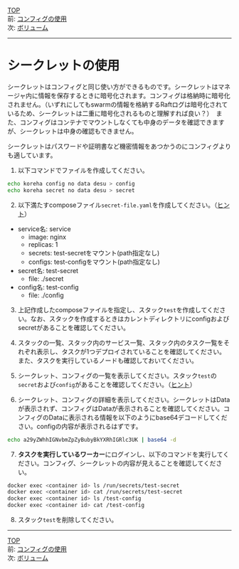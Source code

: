 [TOP](../README.md)   
前: [コンフィグの使用](./swarm-config.md)  
次: [ボリューム](./swarm-valume.md)  

---

# シークレットの使用

シークレットはコンフィグと同じ使い方ができるものです。シークレットはマネージャ内に情報を保存するときに暗号化されます。コンフィグは格納時に暗号化されません。（いずれにしてもswarmの情報を格納するRaftログは暗号化されているため、シークレットは二重に暗号化されるものと理解すれば良い？）　また、コンフィグはコンテナでマウントしなくても中身のデータを確認できますが、シークレットは中身の確認もできません。

シークレットはパスワードや証明書など機密情報をあつかうのにコンフィグよりも適しています。

1. 以下コマンドでファイルを作成してください。

``` sh
echo koreha config no data desu > config
echo koreha secret no data desu > secret
```

2. 以下満たすcomposeファイル`secret-file.yaml`を作成してください。（[ヒント](https://docs.docker.com/compose/compose-file/compose-file-v3/#secrets)）

- service名: service
  - image: nginx
  - replicas: 1
  - secrets: test-secretをマウント(path指定なし)
  - configs: test-configをマウント(path指定なし)
- secret名: test-secret
  - file: ./secret
- config名: test-config
  - file: ./config

3. 上記作成したcomposeファイルを指定し、スタック`test`を作成してください。なお、スタックを作成するときはカレントディレクトリにconfigおよびsecretがあることを確認してください。

4. スタックの一覧、スタック内のサービス一覧、スタック内のタスク一覧をそれぞれ表示し、タスクが1つデプロイされていることを確認してください。また、タスクを実行しているノードも確認しておいてください。

5. シークレット、コンフィグの一覧を表示してください。スタック`test`の`secret`および`config`があることを確認してください。（[ヒント](https://docs.docker.com/engine/reference/commandline/secret_ls/)）

6. シークレット、コンフィグの詳細を表示してください。シークレットはDataが表示されず、コンフィグはDataが表示されることを確認してください。コンフィグのDataに表示される情報を以下のようにbase64デコードしてください。configの内容が表示されるはずです。

``` sh
echo a29yZWhhIGNvbmZpZyBubyBkYXRhIGRlc3UK | base64 -d
```

7. **タスクを実行しているワーカー**にログインし、以下のコマンドを実行してください。コンフィグ、シークレットの内容が見えることを確認してください。

``` sh
docker exec <container id> ls /run/secrets/test-secret
docker exec <container id> cat /run/secrets/test-secret
docker exec <container id> ls /test-config
docker exec <container id> cat /test-config
```

8. スタック`test`を削除してください。

---

[TOP](../README.md)   
前: [コンフィグの使用](./swarm-config.md)  
次: [ボリューム](./swarm-valume.md)  